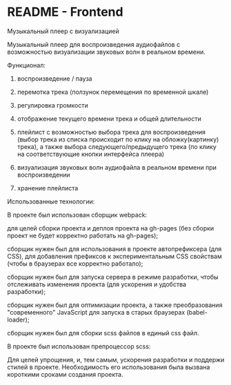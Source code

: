 # README - Frontend

Музыкальный плеер с визуализацией 


Музыкальный плеер для воспроизведения аудиофайлов с возможностью визуализации звуковых волн в реальном времени. 


Функционал:


1. воспроизведение / пауза


2. перемотка трека (ползунок перемещения по временной шкале)


3. регулировка громкости 


4. отображение текущего времени трека и общей длительности


5. плейлист с возможностью выбора трека для воспроизведения (выбор трека из списка происходит по клику на обложку(картинку) трека), а также выбора следующего/предыдущего трека (по клику на соответствующие кнопки интерфейса плеера)


6. визуализация звуковых волн аудиофайла в реальном времени при воспроизведении


7. хранение плейлиста


Использованные технологии:


В проекте был использован сборщик webpack: 

для целей сборки проекта и деплоя проекта на gh-pages (без сборки проект не будет корректно работать на gh-pages);

сборщик нужен был для использования в проекте автопрефиксера (для CSS), для добавления префиксов к экспериментальным CSS свойствам (чтобы в браузерах все корректно работало);

сборщик нужен был для запуска сервера в режиме разработки, чтобы отслеживать изменения проекта (для ускорения и удобства разработки);

сборщик нужен был для оптимизации проекта, а также преобразования "современного" JavaScript для запуска в старых браузерах (babel-loader);

сборщик нужен был для сборки scss файлов в единый css файл.


В проекте был использован препроцессор scss: 

Для целей упрощения, и, тем самым, ускорения разработки и поддержи стилей в проекте. Необходимость его использования была вызвана короткими сроками создания проекта.

